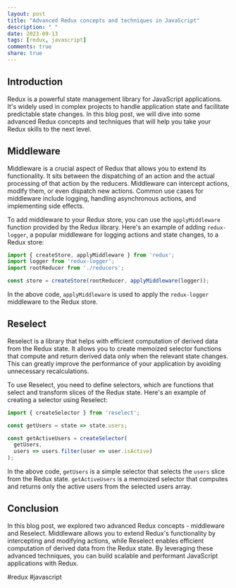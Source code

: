 ```yaml
---
layout: post
title: "Advanced Redux concepts and techniques in JavaScript"
description: " "
date: 2023-09-13
tags: [redux, javascript]
comments: true
share: true
---
```


## Introduction

Redux is a powerful state management library for JavaScript applications. It's widely used in complex projects to handle application state and facilitate predictable state changes. In this blog post, we will dive into some advanced Redux concepts and techniques that will help you take your Redux skills to the next level.

## Middleware

Middleware is a crucial aspect of Redux that allows you to extend its functionality. It sits between the dispatching of an action and the actual processing of that action by the reducers. Middleware can intercept actions, modify them, or even dispatch new actions. Common use cases for middleware include logging, handling asynchronous actions, and implementing side effects.

To add middleware to your Redux store, you can use the `applyMiddleware` function provided by the Redux library. Here's an example of adding `redux-logger`, a popular middleware for logging actions and state changes, to a Redux store:

```javascript
import { createStore, applyMiddleware } from 'redux';
import logger from 'redux-logger';
import rootReducer from './reducers';

const store = createStore(rootReducer, applyMiddleware(logger));
```

In the above code, `applyMiddleware` is used to apply the `redux-logger` middleware to the Redux store.

## Reselect

Reselect is a library that helps with efficient computation of derived data from the Redux state. It allows you to create memoized selector functions that compute and return derived data only when the relevant state changes. This can greatly improve the performance of your application by avoiding unnecessary recalculations.

To use Reselect, you need to define selectors, which are functions that select and transform slices of the Redux state. Here's an example of creating a selector using Reselect:

```javascript
import { createSelector } from 'reselect';

const getUsers = state => state.users;

const getActiveUsers = createSelector(
  getUsers,
  users => users.filter(user => user.isActive)
);
```

In the above code, `getUsers` is a simple selector that selects the `users` slice from the Redux state. `getActiveUsers` is a memoized selector that computes and returns only the active users from the selected users array.

## Conclusion

In this blog post, we explored two advanced Redux concepts - middleware and Reselect. Middleware allows you to extend Redux's functionality by intercepting and modifying actions, while Reselect enables efficient computation of derived data from the Redux state. By leveraging these advanced techniques, you can build scalable and performant JavaScript applications with Redux.

#redux #javascript